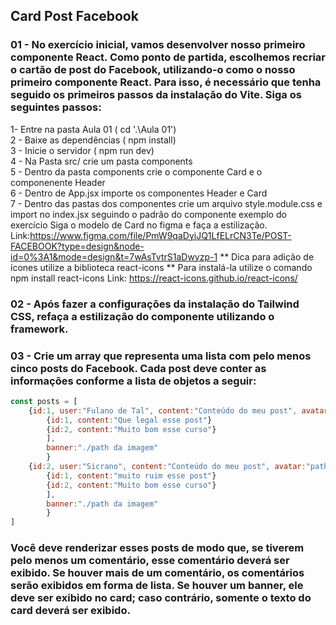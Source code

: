 ## Card Post Facebook
### 01 -  No exercício inicial, vamos desenvolver nosso primeiro componente React. Como ponto de partida, escolhemos recriar o cartão de post do Facebook, utilizando-o como o nosso primeiro componente React. Para isso, é necessário que tenha seguido os primeiros passos da instalação do Vite. Siga os seguintes passos:
1- Entre na pasta Aula 01 ( cd '.\Aula 01\') <br/>
2 - Baixe as dependências ( npm install) <br/>
3 - Inicie o servidor ( npm run dev) <br/>
4 - Na Pasta src/ crie um pasta components <br/>
5 - Dentro da pasta components crie o componente Card e o componenente Header  <br/>
6 - Dentro de App.jsx importe os componentes Header e Card  <br/>
7 - Dentro das pastas dos componentes crie um arquivo style.module.css e import no index.jsx seguindo o padrão do componente exemplo do exercício
Siga o modelo de Card no figma e faça a estilização.
Link:https://www.figma.com/file/PmW9qaDyiJQ1LfELrCN3Te/POST-FACEBOOK?type=design&node-id=0%3A1&mode=design&t=7wAsTvtrS1aDwyzp-1
** Dica para adição de ícones utilize  a biblioteca react-icons 
** Para instalá-la utilize o comando npm install react-icons
Link: https://react-icons.github.io/react-icons/

### 02 - Após fazer a configurações da instalação do Tailwind CSS, refaça a estilização do componente utilizando o framework.


### 03 - Crie um array que representa uma lista com pelo menos cinco posts do Facebook. Cada post deve conter as informações conforme a lista de objetos a seguir:
```javascript 
const posts = [
    {id:1, user:"Fulano de Tal", content:"Conteúdo do meu post", avatar:"path avatar",since:"12 h", likes:12, comments:[
        {id:1, content:"Que legal esse post"}
        {id:2, content:"Muito bom esse curso"}
        ],
        banner:"./path da imagem"
        }
    {id:2, user:"Sicrano", content:"Conteúdo do meu post", avatar:"path avatar",since:"1 h", likes:0, comments:[
        {id:1, content:"muito ruim esse post"}
        {id:2, content:"Muito bom esse curso"}
        ],
        banner:"./path da imagem"
        }
]
```
### Você deve renderizar esses posts de modo que, se tiverem pelo menos um comentário, esse comentário deverá ser exibido. Se houver mais de um comentário, os comentários serão exibidos em forma de lista. Se houver um banner, ele deve ser exibido no card; caso contrário, somente o texto do card deverá ser exibido.
